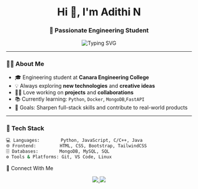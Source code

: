 
<h1 align="center">Hi 👋, I'm Adithi N</h1>
<h3 align="center">🚀 Passionate Engineering Student</h3>

<p align="center">
  <img src="https://readme-typing-svg.herokuapp.com?font=Fira+Code&size=20&pause=1000&color=00C2FF&center=true&vCenter=true&width=435&lines=Turning+ideas+into+code;Always+learning+new+things;" alt="Typing SVG" />
</p>

---

### 👨‍💻 About Me

- 🎓 Engineering student at **Canara Engineering College**
- 💡 Always exploring **new technologies** and **creative ideas**
- 👨‍💻 Love working on **projects** and **collaborations**
- 📚 Currently learning: `Python`, `Docker`, `MongoDB`,`FastAPI`
- 🎯 Goals: Sharpen full-stack skills and contribute to real-world products

---

### 💼 Tech Stack

```bash
💻 Languages:        Python, JavaScript, C/C++, Java  
🌐 Frontend:         HTML, CSS, Bootstrap, TailwindCSS   
🗄️ Databases:        MongoDB, MySQL, SQL
⚙️ Tools & Platforms: Git, VS Code, Linux
```


🔗 Connect With Me
<p align="center"> <a href="https://www.linkedin.com/in/adithi-n-gatty/" target="_blank"> <img src="https://img.shields.io/badge/LinkedIn-blue?style=for-the-badge&logo=linkedin" /> </a> <a href="mailto:adithigatty@gmail.com" target="_blank"> <img src="https://img.shields.io/badge/Email-D14836?style=for-the-badge&logo=gmail&logoColor=white" /> </a></p>
